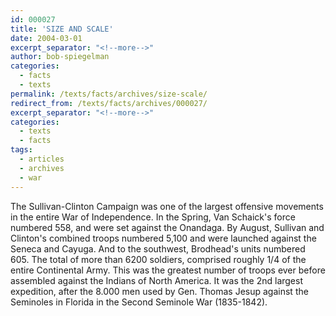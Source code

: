 ```yaml
---
id: 000027
title: 'SIZE AND SCALE'
date: 2004-03-01
excerpt_separator: "<!--more-->"
author: bob-spiegelman
categories:
  - facts
  - texts
permalink: /texts/facts/archives/size-scale/
redirect_from: /texts/facts/archives/000027/
excerpt_separator: "<!--more-->"
categories:
  - texts
  - facts
tags:
  - articles
  - archives
  - war
---
```


The Sullivan-Clinton Campaign was one of the largest offensive movements in the entire War of Independence. In the Spring, Van Schaick's force numbered 558, and were set against the Onandaga. By August, Sullivan and Clinton's combined troops numbered 5,100 and were launched against the Seneca and Cayuga. And to the southwest, Brodhead's units numbered 605. The total of more than 6200 soldiers, comprised roughly 1/4 of the entire Continental Army. This was the greatest number of troops ever before assembled against the Indians of North America. It was the 2nd largest expedition, after the 8.000 men used by Gen. Thomas Jesup against the Seminoles in Florida in the Second Seminole War (1835-1842).
<!--more-->
